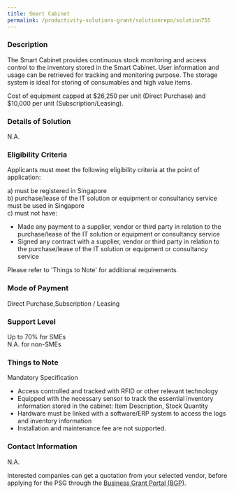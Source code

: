 ```yaml
---
title: Smart Cabinet
permalink: /productivity-solutions-grant/solutionrepo/solution755
---
```


### Description

The Smart Cabinet provides continuous stock monitoring and access control to the inventory stored in the Smart Cabinet. User information and usage can be retrieved for tracking and monitoring purpose. The storage system is ideal for storing of consumables and high value items.

Cost of equipment capped at $26,250 per unit (Direct Purchase) and $10,000 per unit (Subscription/Leasing). 

### Details of Solution

N.A.

### Eligibility Criteria

Applicants must meet the following eligibility criteria at the point of application:

a) must be registered in Singapore <br>
b) purchase/lease of the IT solution or equipment or consultancy service must be used in Singapore <br>
c) must not have:
- Made any payment to a supplier, vendor or third party in relation to the purchase/lease of the IT solution or equipment or consultancy service
- Signed any contract with a supplier, vendor or third party in relation to the purchase/lease of the IT solution or equipment or consultancy service

Please refer to 'Things to Note' for additional requirements.

### Mode of Payment
Direct Purchase,Subscription / Leasing

### Support Level
Up to 70% for SMEs <br>
N.A. for non-SMEs

### Things to Note
Mandatory Specification
- Access controlled and tracked with RFID or other relevant technology
- Equipped with the necessary sensor to track the essential inventory information stored in the cabinet: Item Description, Stock Quantity
- Hardware must be linked with a software/ERP system to access the logs and inventory information
- Installation and maintenance fee are not supported.


### Contact Information
N.A.

Interested companies can get a quotation from your selected vendor, before applying for the PSG through the <a target='_blank' rel='noopener' href='https://www.businessgrants.gov.sg/'>Business Grant Portal (BGP)</a>.
